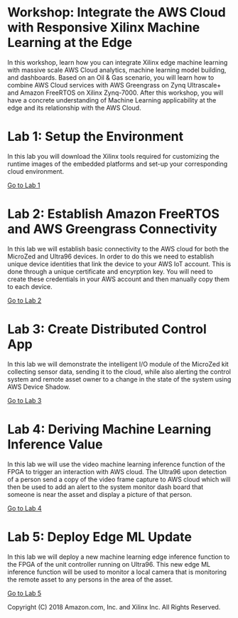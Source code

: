 # Workshop:  Integrate the AWS Cloud with Responsive Xilinx Machine Learning at the Edge

In this workshop, learn how you can integrate Xilinx edge machine learning with massive scale AWS Cloud analytics, machine learning model building, and dashboards.  Based on an Oil & Gas scenario, you will learn how to combine AWS Cloud services with AWS Greengrass on Zynq Ultrascale+ and Amazon FreeRTOS on Xilinx Zynq-7000.  After this workshop, you will have a concrete understanding of Machine Learning applicability at the edge and its relationship with the AWS Cloud.

# Lab 1: Setup the Environment

In this lab you will download the Xilinx tools required for customizing the runtime images of the embedded platforms and set-up your corresponding cloud environment.

[Go to Lab 1](./Lab1.md)

# Lab 2: Establish Amazon FreeRTOS and AWS Greengrass Connectivity

In this lab we will establish basic connectivity to the AWS cloud for both the MicroZed and Ultra96 devices. In order to do this we need to establish unique device identities that link the device to your AWS IoT account. This is done through a unique certificate and encyrption key. You will need to create these credentials in your AWS account and then manually copy them to each device.

[Go to Lab 2](./Lab2.md)

# Lab 3: Create Distributed Control App

In this lab we will demonstrate the intelligent I/O module of the MicroZed kit collecting sensor data, sending it to the cloud, while also alerting the control system and remote asset owner to a change in the state of the system using AWS Device Shadow.

[Go to Lab 3](./Lab3.md)

# Lab 4: Deriving Machine Learning Inference Value

In this lab we will use the video machine learning inference function of the FPGA to trigger an interaction with AWS cloud.  The Ultra96 upon detection of a person send a copy of the video frame capture to AWS cloud which will then be used to add an alert to the system monitor dash board that someone is near the asset and display a picture of that person. 

[Go to Lab 4](./Lab4.md)


# Lab 5: Deploy Edge ML Update

In this lab we will deploy a new machine learning edge inference function to the FPGA of the unit controller running on Ultra96.  This new edge ML inference function will be used to monitor a local camera that is monitoring the remote asset to any persons in the area of the asset. 

[Go to Lab 5](./Lab5.md)

Copyright (C) 2018 Amazon.com, Inc. and Xilinx Inc.  All Rights Reserved.
